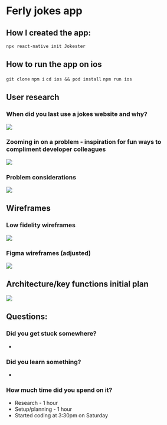 # Ferly jokes app

## How I created the app:

`npx react-native init Jokester`

## How to run the app on ios

`git clone`
`npm i`
`cd ios && pod install`
`npm run ios`

## User research

### When did you last use a jokes website and why?

![](https://i.imgur.com/n28vy8r.jpg)

### Zooming in on a problem - inspiration for fun ways to compliment developer colleagues

![](https://i.imgur.com/e4yDAvg.jpg)

### Problem considerations

![](https://i.imgur.com/c6l8fzu.jpg)

## Wireframes

### Low fidelity wireframes

![](https://i.imgur.com/G97G2ED.jpg)

### Figma wireframes (adjusted)

![](https://i.imgur.com/fo5cjJD.png)

## Architecture/key functions initial plan

![](https://i.imgur.com/m4SEgy0.jpg)

## Questions:

### Did you get stuck somewhere?

-

### Did you learn something?

-

### How much time did you spend on it?

- Research - 1 hour
- Setup/planning - 1 hour
- Started coding at 3:30pm on Saturday
